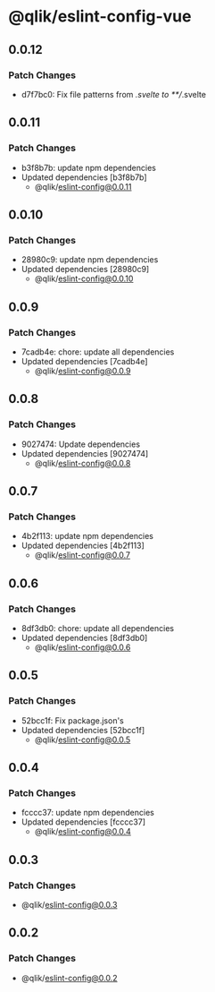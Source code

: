 # @qlik/eslint-config-vue

## 0.0.12

### Patch Changes

- d7f7bc0: Fix file patterns from _.svelte to \*\*/_.svelte

## 0.0.11

### Patch Changes

- b3f8b7b: update npm dependencies
- Updated dependencies [b3f8b7b]
  - @qlik/eslint-config@0.0.11

## 0.0.10

### Patch Changes

- 28980c9: update npm dependencies
- Updated dependencies [28980c9]
  - @qlik/eslint-config@0.0.10

## 0.0.9

### Patch Changes

- 7cadb4e: chore: update all dependencies
- Updated dependencies [7cadb4e]
  - @qlik/eslint-config@0.0.9

## 0.0.8

### Patch Changes

- 9027474: Update dependencies
- Updated dependencies [9027474]
  - @qlik/eslint-config@0.0.8

## 0.0.7

### Patch Changes

- 4b2f113: update npm dependencies
- Updated dependencies [4b2f113]
  - @qlik/eslint-config@0.0.7

## 0.0.6

### Patch Changes

- 8df3db0: chore: update all dependencies
- Updated dependencies [8df3db0]
  - @qlik/eslint-config@0.0.6

## 0.0.5

### Patch Changes

- 52bcc1f: Fix package.json's
- Updated dependencies [52bcc1f]
  - @qlik/eslint-config@0.0.5

## 0.0.4

### Patch Changes

- fcccc37: update npm dependencies
- Updated dependencies [fcccc37]
  - @qlik/eslint-config@0.0.4

## 0.0.3

### Patch Changes

- @qlik/eslint-config@0.0.3

## 0.0.2

### Patch Changes

- @qlik/eslint-config@0.0.2
